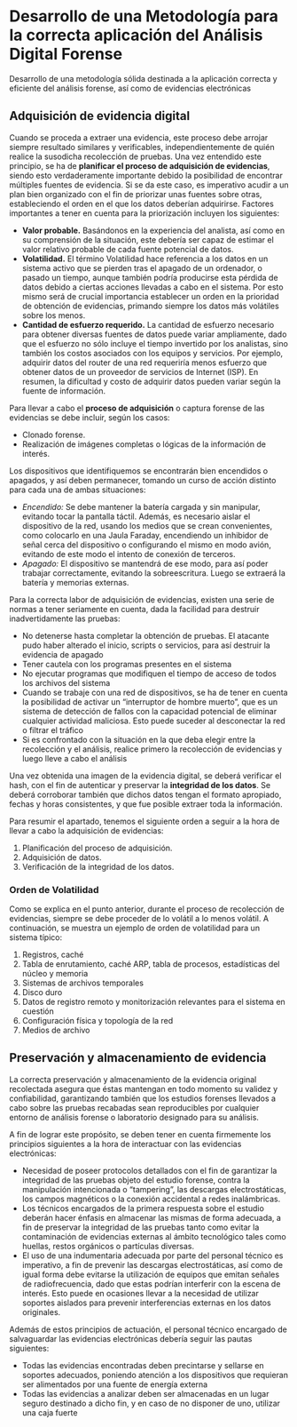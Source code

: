 # Desarrollo de una Metodología para la correcta aplicación del Análisis Digital Forense

Desarrollo de una metodología sólida destinada a la aplicación correcta y eficiente del análisis forense, así como de evidencias electrónicas

## Adquisición de evidencia digital

Cuando se proceda a extraer una evidencia, este proceso debe arrojar siempre resultado similares y verificables, independientemente de quién realice la susodicha recolección de pruebas. Una vez entendido este principio, se ha de **planificar el proceso de adquisición de evidencias**, siendo esto verdaderamente importante debido la posibilidad de encontrar múltiples fuentes de evidencia. Si se da este caso, es imperativo acudir a un plan bien organizado con el fin de priorizar unas fuentes sobre otras, estableciendo el orden en el que los datos deberían adquirirse. Factores importantes a tener en cuenta para la priorización incluyen los siguientes:

- **Valor probable.** Basándonos en la experiencia del analista, así como en su comprensión de la situación, este debería ser capaz de estimar el valor relativo probable de cada fuente potencial de datos.
- **Volatilidad.** El término Volatilidad hace referencia a los datos en un sistema activo que se pierden tras el apagado de un ordenador, o pasado un tiempo, aunque también podría producirse esta pérdida de datos debido a ciertas acciones llevadas a cabo en el sistema. Por esto mismo será de crucial importancia establecer un orden en la prioridad de obtención de evidencias, primando siempre los datos más volátiles sobre los menos.
- **Cantidad de esfuerzo requerido.** La cantidad de esfuerzo necesario para obtener diversas fuentes de datos puede variar ampliamente, dado que el esfuerzo no sólo incluye el tiempo invertido por los analistas, sino también los costos asociados con los equipos y servicios. Por ejemplo, adquirir datos del router de una red requeriría menos esfuerzo que obtener datos de un proveedor de servicios de Internet (ISP). En resumen, la dificultad y costo de adquirir datos pueden variar según la fuente de información.

Para llevar a cabo el **proceso de adquisición** o captura forense de las evidencias se debe incluir, según los casos: 

- Clonado forense. 
- Realización de imágenes completas o lógicas de la información de interés.

Los dispositivos que identifiquemos se encontrarán bien encendidos o apagados, y así deben permanecer, tomando un curso de acción distinto para cada una de ambas situaciones:

- *Encendido:* Se debe mantener la batería cargada y sin manipular, evitando tocar la pantalla táctil. Además, es necesario aislar el dispositivo de la red, usando los medios que se crean convenientes, como colocarlo en una Jaula Faraday, encendiendo un inhibidor de señal cerca del dispositivo o configurando el mismo en modo avión, evitando de este modo el intento de conexión de terceros. 
- *Apagado:* El dispositivo se mantendrá de ese modo, para así poder trabajar correctamente, evitando la sobreescritura. Luego se extraerá la batería y memorias externas.

Para la correcta labor de adquisición de evidencias, existen una serie de normas a tener seriamente en cuenta, dada la facilidad para destruir inadvertidamente las pruebas:

- No detenerse hasta completar la obtención de pruebas. El atacante pudo haber alterado el inicio, scripts o servicios, para así destruir la evidencia de apagado
- Tener cautela con los programas presentes en el sistema
- No ejecutar programas que modifiquen el tiempo de acceso de todos los archivos del sistema
- Cuando se trabaje con una red de dispositivos, se ha de tener en cuenta la posibilidad de activar un “interruptor de hombre muerto”, que es un sistema de detección de fallos con la capacidad potencial de eliminar cualquier actividad maliciosa. Esto puede suceder al desconectar la red o filtrar el tráfico
- Si es confrontado con la situación en la que deba elegir entre la recolección y el análisis, realice primero la recolección de evidencias y luego lleve a cabo el análisis

Una vez obtenida una imagen de la evidencia digital, se deberá verificar el hash, con el fin de autenticar y preservar la **integridad de los datos**. Se deberá corroborar también que dichos datos tengan el formato apropiado, fechas y horas consistentes, y que fue posible extraer toda la información.

Para resumir el apartado, tenemos el siguiente orden a seguir a la hora de llevar a cabo la adquisición de evidencias:
1. Planificación del proceso de adquisición.
2. Adquisición de datos.
3. Verificación de la integridad de los datos.

### Orden de Volatilidad

Como se explica en el punto anterior, durante el proceso de recolección de evidencias, siempre se debe proceder de lo volátil a lo menos volátil. A continuación, se muestra un ejemplo de orden de volatilidad para un sistema típico:

1. Registros, caché
2. Tabla de enrutamiento, caché ARP, tabla de procesos, estadísticas del núcleo y memoria
3. Sistemas de archivos temporales
4. Disco duro
5. Datos de registro remoto y monitorización relevantes para el sistema en cuestión
6. Configuración física y topología de la red
7. Medios de archivo

## Preservación y almacenamiento de evidencia

La correcta preservación y almacenamiento de la evidencia original recolectada asegura que éstas mantengan en todo momento su validez y confiabilidad, garantizando también que los estudios forenses llevados a cabo sobre las pruebas recabadas sean reproducibles por cualquier entorno de análisis forense o laboratorio designado para su análisis.

A fin de lograr este propósito, se deben tener en cuenta firmemente los principios siguientes a la hora de interactuar con las evidencias electrónicas:

- Necesidad de poseer protocolos detallados con el fin de garantizar la integridad de las pruebas objeto del estudio forense, contra la manipulación intencionada o “tampering”, las descargas electrostáticas, los campos magnéticos o la conexión accidental a redes inalámbricas.
- Los técnicos encargados de la primera respuesta sobre el estudio deberán hacer énfasis en almacenar las mismas de forma adecuada, a fin de preservar la integridad de las pruebas tanto como evitar la contaminación de evidencias externas al ámbito tecnológico tales como huellas, restos orgánicos o partículas diversas.
- El uso de una indumentaria adecuada por parte del personal técnico es imperativo, a fin de prevenir las descargas electrostáticas, así como de igual forma debe evitarse la utilización de equipos que emitan señales de radiofrecuencia, dado que estas podrían interferir con la escena de interés. Esto puede en ocasiones llevar a la necesidad de utilizar soportes aislados para prevenir interferencias externas en los datos originales.

Además de estos principios de actuación, el personal técnico encargado de salvaguardar las evidencias electrónicas debería seguir las pautas siguientes:

- Todas las evidencias encontradas deben precintarse y sellarse en soportes adecuados, poniendo atención a los dispositivos que requieran ser alimentados por una fuente de energía externa
- Todas las evidencias a analizar deben ser almacenadas en un lugar seguro destinado a dicho fin, y en caso de no disponer de uno, utilizar una caja fuerte
